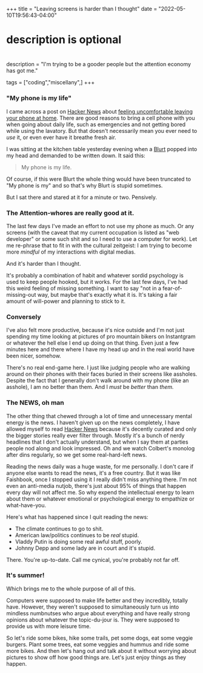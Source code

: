 +++
title = "Leaving screens is harder than I thought"
date = "2022-05-10T19:56:43-04:00"

#
# description is optional
#
description = "I'm trying to be a gooder people but the attention economy has got me."

tags = ["coding","miscellany",]
+++

### "My phone is my life"

I came across a post on [Hacker News](https://news.ycombinator.com) about [feeling uncomfortable leaving your phone at home](https://vaidik.bearblog.dev/feeling-uncomfortable-when-leaving-phone-at-home-shouldnt-be-normal/). There are good reasons to bring a cell phone with you when going about daily life, such as emergencies and not getting bored while using the lavatory. But that doesn't necessarily mean you ever need to *use* it, or even ever have it breathe fresh air.

I was sitting at the kitchen table yesterday evening when a [Blurt](https://blurt.sadspiders.ca) popped into my head and demanded to be written down. It said this:

> My phone is my life.

Of course, if this were Blurt the whole thing would have been truncated to "My phone is my" and so that's why Blurt is stupid sometimes.

But I sat there and stared at it for a minute or two. Pensively.

### The Attention-whores are really good at it.

The last few days I've made an effort to not use my phone as much. Or any screens (with the caveat that my current occupation is listed as "web developer" or some such shit and so I need to use a computer for work). Let me re-phrase that to fit in with the cultural zeitgeist: I am trying to become more *mindful* of my interactions with digital medias.

And it's harder than I thought.

It's probably a combination of habit and whatever sordid psychology is used to keep people hooked, but it works. For the last few days, I've had this weird feeling of missing something. I want to say "not in a fear-of-missing-out way, but maybe that's exactly what it is. It's taking a fair amount of will-power and planning to stick to it.

### Conversely

I've also felt more productive, because it's nice outside and I'm not just spending my time looking at pictures of pro mountain bikers on Instantgram or whatever the hell else I end up doing on that thing. Even just a few minutes here and there where I have my head up and in the real world have been nicer, somehow.

There's no real end-game here. I just like judging people who are walking around on their phones with their faces buried in their screens like assholes. Despite the fact that I generally don't walk around with my phone (like an asshole), I am no better than them. And I *must* be *better* than *them.*

### The NEWS, oh man

The other thing that chewed through a lot of time and unnecessary mental energy is the news. I haven't given up on the news completely, I have allowed myself to read [Hacker News](https://news.ycombinator.com) because it's decently curated and only the bigger stories really ever filter through. Mostly it's a bunch of nerdy headlines that I don't actually understand, but when I say them at parties people nod along and look impressed. Oh and we watch Colbert's monolog after dins regularly, so we get some real-hard-left news.

Reading the news daily was a huge waste, for me personally. I don't care if anyone else wants to read the news, it's a free country. But it was like Faishbook, once I stopped using it I really didn't miss anything there. I'm not even an anti-media nutjob, there's just about 95% of things that happen every day will not affect me. So why expend the intellectual energy to learn about them or whatever emotional or psychological energy to empathize or what-have-you.

Here's what has happened since I quit reading the news:

- The climate continues to go to shit.
- American law/politics continues to be *real* stupid.
- Vladdy Putin is doing some real awful stuff, poorly.
- Johnny Depp and some lady are in court and it's stupid.

There. You're up-to-date. Call me cynical, you're probably not far off.

### It's summer!

Which brings me to the whole purpose of all of this.

Computers were supposed to make life better and they incredibly, totally have. However, they weren't supposed to simultaneously turn us into mindless numbnutses who argue about everything and have really strong opinions about whatever the topic-du-jour is. They were supposed to provide us with more leisure time.

So let's ride some bikes, hike some trails, pet some dogs, eat some veggie burgers. Plant some trees, eat some veggies and hummus and ride some more bikes. And then let's hang out and talk about it without worrying about pictures to show off how good things are. Let's just enjoy things as they happen.